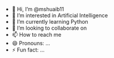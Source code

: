 - 👋 Hi, I’m @mshuaib11
- 👀 I’m interested in Artificial Intelligence
- 🌱 I’m currently learning Python
- 💞️ I’m looking to collaborate on 
- 📫 How to reach me 
- 😄 Pronouns: ...
- ⚡ Fun fact: ...

<!---
mshuaib11/mshuaib11 is a ✨ special ✨ repository because its `README.md` (this file) appears on your GitHub profile.
You can click the Preview link to take a look at your changes.
--->
